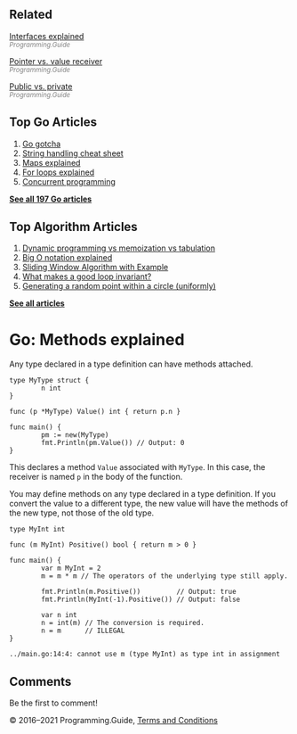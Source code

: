 <span class="underline"></span>

<span class="underline"></span>

## Related

[Interfaces explained](interfaces-explained.html)  
<span style="color: grey; font-style: italic; font-size: smaller">Programming.Guide</span>

[Pointer vs. value receiver](pointer-vs-value-receiver.html)  
<span style="color: grey; font-style: italic; font-size: smaller">Programming.Guide</span>

[Public vs. private](public-private.html)  
<span style="color: grey; font-style: italic; font-size: smaller">Programming.Guide</span>

## Top Go Articles

1.  [Go gotcha](go-gotcha.html)
2.  [String handling cheat sheet](string-functions-reference-cheat-sheet.html)
3.  [Maps explained](maps-explained.html)
4.  [For loops explained](for-loop.html)
5.  [Concurrent programming](go-concurrency-tutorial.html)

[**See all 197 Go articles**](index.html)

<span class="underline"></span>

## Top Algorithm Articles

1.  [Dynamic programming vs memoization vs tabulation](../dynamic-programming-vs-memoization-vs-tabulation.html)
2.  [Big O notation explained](../big-o-notation-explained.html)
3.  [Sliding Window Algorithm with Example](../sliding-window-example.html)
4.  [What makes a good loop invariant?](../what-makes-a-good-loop-invariant.html)
5.  [Generating a random point within a circle (uniformly)](../random-point-within-circle.html)

[**See all articles**](../index.html)

# Go: Methods explained

Any type declared in a type definition can have methods attached.

    type MyType struct {
            n int
    }

    func (p *MyType) Value() int { return p.n }

    func main() {
            pm := new(MyType)
            fmt.Println(pm.Value()) // Output: 0
    }

This declares a method `Value` associated with `MyType`. In this case, the receiver is named `p` in the body of the function.

You may define methods on any type declared in a type definition. If you convert the value to a different type, the new value will have the methods of the new type, not those of the old type.

    type MyInt int

    func (m MyInt) Positive() bool { return m > 0 }

    func main() {
            var m MyInt = 2
            m = m * m // The operators of the underlying type still apply.

            fmt.Println(m.Positive())         // Output: true
            fmt.Println(MyInt(-1).Positive()) // Output: false

            var n int
            n = int(m) // The conversion is required.
            n = m      // ILLEGAL
    }

    ../main.go:14:4: cannot use m (type MyInt) as type int in assignment

## Comments

Be the first to comment!

© 2016–2021 Programming.Guide, [Terms and Conditions](../terms-and-conditions.html)
